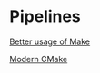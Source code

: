 # Pipelines

[Better usage of Make](https://tech.davis-hansson.com/p/make/)  

[Modern CMake](https://cliutils.gitlab.io/modern-cmake/)  

